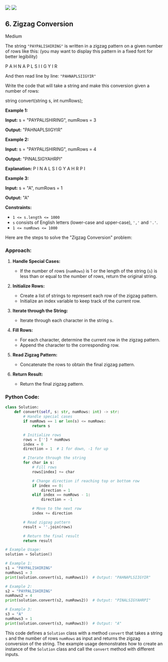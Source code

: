 [![](https://img.shields.io/github/stars/LeetCode-Top-Interview-150/LeetCode-Top-Interview-150?label=Stars&style=flat-square)](https://github.com/LeetCode-Top-Interview-150/LeetCode-Top-Interview-150)
[![](https://img.shields.io/github/forks/LeetCode-Top-Interview-150/LeetCode-Top-Interview-150?label=Fork%20me%20on%20GitHub%20&style=flat-square)](https://github.com/LeetCode-Top-Interview-150/LeetCode-Top-Interview-150/fork)

## 6\. Zigzag Conversion

Medium

The string `"PAYPALISHIRING"` is written in a zigzag pattern on a given number of rows like this: (you may want to display this pattern in a fixed font for better legibility)

P A H N A P L S I I G Y I R 

And then read line by line: `"PAHNAPLSIIGYIR"`

Write the code that will take a string and make this conversion given a number of rows:

string convert(string s, int numRows); 

**Example 1:**

**Input:** s = "PAYPALISHIRING", numRows = 3

**Output:** "PAHNAPLSIIGYIR" 

**Example 2:**

**Input:** s = "PAYPALISHIRING", numRows = 4

**Output:** "PINALSIGYAHRPI"

**Explanation:** P I N A L S I G Y A H R P I 

**Example 3:**

**Input:** s = "A", numRows = 1

**Output:** "A" 

**Constraints:**

*   `1 <= s.length <= 1000`
*   `s` consists of English letters (lower-case and upper-case), `','` and `'.'`.
*   `1 <= numRows <= 1000`

Here are the steps to solve the "Zigzag Conversion" problem:

### Approach:

1. **Handle Special Cases:**
   - If the number of rows (`numRows`) is 1 or the length of the string (`s`) is less than or equal to the number of rows, return the original string.

2. **Initialize Rows:**
   - Create a list of strings to represent each row of the zigzag pattern.
   - Initialize an index variable to keep track of the current row.

3. **Iterate through the String:**
   - Iterate through each character in the string `s`.

4. **Fill Rows:**
   - For each character, determine the current row in the zigzag pattern.
   - Append the character to the corresponding row.

5. **Read Zigzag Pattern:**
   - Concatenate the rows to obtain the final zigzag pattern.

6. **Return Result:**
   - Return the final zigzag pattern.

### Python Code:

```python
class Solution:
    def convert(self, s: str, numRows: int) -> str:
        # Handle special cases
        if numRows == 1 or len(s) <= numRows:
            return s

        # Initialize rows
        rows = [''] * numRows
        index = 0
        direction = 1  # 1 for down, -1 for up

        # Iterate through the string
        for char in s:
            # Fill rows
            rows[index] += char

            # Change direction if reaching top or bottom row
            if index == 0:
                direction = 1
            elif index == numRows - 1:
                direction = -1

            # Move to the next row
            index += direction

        # Read zigzag pattern
        result = ''.join(rows)

        # Return the final result
        return result

# Example Usage:
solution = Solution()

# Example 1:
s1 = "PAYPALISHIRING"
numRows1 = 3
print(solution.convert(s1, numRows1))  # Output: "PAHNAPLSIIGYIR"

# Example 2:
s2 = "PAYPALISHIRING"
numRows2 = 4
print(solution.convert(s2, numRows2))  # Output: "PINALSIGYAHRPI"

# Example 3:
s3 = "A"
numRows3 = 1
print(solution.convert(s3, numRows3))  # Output: "A"
```

This code defines a `Solution` class with a method `convert` that takes a string `s` and the number of rows `numRows` as input and returns the zigzag conversion of the string. The example usage demonstrates how to create an instance of the `Solution` class and call the `convert` method with different inputs.